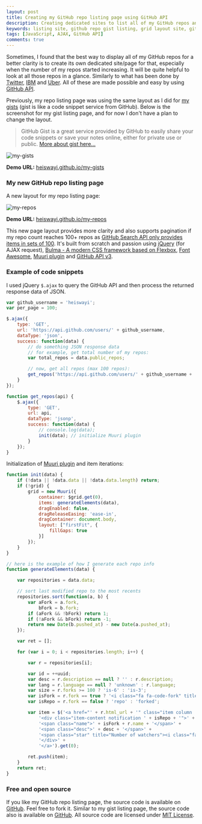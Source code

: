 ```yaml
---
layout: post
title: Creating my GitHub repo listing page using GitHub API
description: Creating dedicated sites to list all of my GitHub repos and gists for better clarity especially when the number of my repos and gists started increasing.
keywords: listing site, github repo gist listing, grid layout site, github api v3, muuri jquery plugin
tags: [JavaScript, AJAX, GitHub API]
comments: true
---
```


Sometimes, I found that the best way to display all of my GitHub repos for a better clarity is to create its own dedicated site/page for that, especially when the number of my repos  started increasing. It will be quite helpful to look at all those repos in a glance. Similarly to what has been done by [Twitter](https://twitter.github.io/), [IBM](https://ibm.github.io/) and [Uber](https://uber.github.io/). All of these are made possible and easy by using [GitHub API](https://developer.github.com/v3/).

Previously, my repo listing page was using the same layout as I did for [my gists](https://heiswayi.github.io/my-gists/) (gist is like a code snippet service from GitHub). Below is the screenshot for my gist listing page, and for now I don't have a plan to change the layout.

> GitHub Gist is a great service provided by GitHub to easily share your code snippets or save your notes online, either for private use or public. [More about gist here...](https://help.github.com/articles/about-gists/)

![my-gists](https://i.imgur.com/5OpkLPM.png)

**Demo URL:** [heiswayi.github.io/my-gists](https://heiswayi.github.io/my-gists/)

### My new GitHub repo listing page

A new layout for my repo listing page:

![my-repos](https://i.imgur.com/KYNh11h.png)

**Demo URL:** [heiswayi.github.io/my-repos](https://heiswayi.github.io/my-repos/)

This new page layout provides more clarity and also supports pagination if my repo count reaches 100+ repos as [GitHub Search API only provides items in sets of 100](https://developer.github.com/guides/traversing-with-pagination/). It's built from scratch and passion using [jQuery](https://jquery.com/) (for AJAX request), [Bulma - A modern CSS framework based on Flexbox](https://bulma.io/), [Font Awesome](https://fontawesome.io/), [Muuri plugin](https://haltu.github.io/muuri/) and [GitHub API v3](https://developer.github.com/v3/).

### Example of code snippets

I used jQuery `$.ajax` to query the GitHub API and then process the returned response data of JSON.

```js
var github_username = 'heiswayi';
var per_page = 100;

$.ajax({
    type: 'GET',
    url: 'https://api.github.com/users/' + github_username,
    dataType: 'json',
    success: function(data) {
        // do something JSON response data
        // for example, get total number of my repos:
        var total_repos = data.public_repos;

        // now, get all repos (max 100 repos):
        get_repos('https://api.github.com/users/' + github_username + '/repos?&per_page=' + per_page);
    }
});

function get_repos(api) {
    $.ajax({
        type: 'GET',
        url: api,
        dataType: 'jsonp',
        success: function(data) {
            // console.log(data);
            init(data); // initialize Muuri plugin
        }
    });
}
```

Initialization of [Muuri plugin](https://haltu.github.io/muuri/) and item iterations:

```js
function init(data) {
    if (!data || !data.data || !data.data.length) return;
    if (!grid) {
        grid = new Muuri({
            container: $grid.get(0),
            items: generateElements(data),
            dragEnabled: false,
            dragReleaseEasing: 'ease-in',
            dragContainer: document.body,
            layout: ["firstFit", {
                fillGaps: true
            }]
        });
    }
}

// here is the example of how I generate each repo info
function generateElements(data) {

    var repositories = data.data;

    // sort last modified repo to the most recents
    repositories.sort(function(a, b) {
        var aFork = a.fork,
            bFork = b.fork;
        if (aFork && !bFork) return 1;
        if (!aFork && bFork) return -1;
        return new Date(b.pushed_at) - new Date(a.pushed_at);
    });

    var ret = [];

    for (var i = 0; i < repositories.length; i++) {

        var r = repositories[i];

        var id = ++uuid;
        var desc = r.description == null ? '' : r.description;
        var lang = r.language == null ? 'unknown' : r.language;
        var size = r.forks >= 100 ? 'is-6' : 'is-3';
        var isFork = r.fork == true ? '<i class="fa fa-code-fork" title="Forked repository"></i> ' : '<i class="fa fa-github-alt" aria-hidden="true"></i> ';
        var isRepo = r.fork == false ? 'repo' : 'forked';

        var item = $('<a href="' + r.html_url + '" class="item column ' + size + '" title="Click to go to repository on GitHub...">' +
            '<div class="item-content notification ' + isRepo + '">' +
            '<span class="name">' + isFork + r.name + '</span>' +
            '<span class="desc">' + desc + '</span>' +
            '<span class="star" title="Number of watchers"><i class="fa fa-star" aria-hidden="true"></i> ' + r.watchers + '</span><span class="spacing-20"></span><span class="fork" title="Number of forks"><i class="fa fa-code-fork" aria-hidden="true"></i> ' + r.forks + '</span><span class="spacing-20"></span><span class="language" title="Major programming language"><i class="fa fa-code" aria-hidden="true"></i> ' + lang + '</span>' +
            '</div>' +
            '</a>').get(0);

        ret.push(item);
    }
    return ret;
}
```

### Free and open source

If you like my GitHub repo listing page, the source code is available on [GitHub](https://github.com/heiswayi/my-repos). Feel free to fork it. Similar to my gist listing page, the source code also is available on [GitHub](https://heiswayi.github.io/my-gists). All source code are licensed under [MIT License](https://heiswayi.github.io/mit-license).
